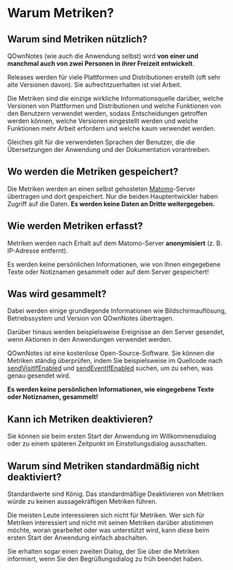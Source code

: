 # Warum Metriken?

## Warum sind Metriken nützlich?

QOwnNotes (wie auch die Anwendung selbst) wird **von einer und manchmal auch von zwei Personen in ihrer Freizeit entwickelt**.

Releases werden für viele Plattformen und Distributionen erstellt (oft sehr alte Versionen davon). Sie aufrechtzuerhalten ist viel Arbeit.

Die Metriken sind die einzige wirkliche Informationsquelle darüber, welche Versionen von Plattformen und Distributionen und welche Funktionen von den Benutzern verwendet werden, sodass Entscheidungen getroffen werden können, welche Versionen eingestellt werden und welche Funktionen mehr Arbeit erfordern und welche kaum verwendet werden.

Gleiches gilt für die verwendeten Sprachen der Benutzer, die die Übersetzungen der Anwendung und der Dokumentation vorantreiben.

## Wo werden die Metriken gespeichert?

Die Metriken werden an einen selbst gehosteten [Matomo](https://matomo.org/)-Server übertragen und dort gespeichert. Nur die beiden Hauptentwickler haben Zugriff auf die Daten. **Es werden keine Daten an Dritte weitergegeben.**

## Wie werden Metriken erfasst?

Metriken werden nach Erhalt auf dem Matomo-Server **anonymisiert** (z. B. IP-Adresse entfernt).

Es werden keine persönlichen Informationen, wie von Ihnen eingegebene Texte oder Notiznamen gesammelt oder auf dem Server gespeichert!

## Was wird gesammelt?

Dabei werden einige grundlegende Informationen wie Bildschirmauflösung, Betriebssystem und Version von QOwnNotes übertragen.

Darüber hinaus werden beispielsweise Ereignisse an den Server gesendet, wenn Aktionen in den Anwendungen verwendet werden.

QOwnNotes ist eine kostenlose Open-Source-Software. Sie können die Metriken ständig überprüfen, indem Sie beispielsweise im Quellcode nach [sendVisitIfEnabled](https://github.com/pbek/QOwnNotes/search?q=sendVisitIfEnabled) und [sendEventIfEnabled](https://github.com/pbek/QOwnNotes/search?q=sendEventIfEnabled) suchen, um zu sehen, was genau gesendet wird.

**Es werden keine persönlichen Informationen, wie eingegebene Texte oder Notiznamen, gesammelt!**

## Kann ich Metriken deaktivieren?

Sie können sie beim ersten Start der Anwendung im Willkommensdialog oder zu einem späteren Zeitpunkt im Einstellungsdialog ausschalten.

## Warum sind Metriken standardmäßig nicht deaktiviert?

Standardwerte sind König. Das standardmäßige Deaktivieren von Metriken würde zu keinen aussagekräftigen Metriken führen.

Die meisten Leute interessieren sich nicht für Metriken. Wer sich für Metriken interessiert und nicht mit seinen Metriken darüber abstimmen möchte, woran gearbeitet oder was unterstützt wird, kann diese beim ersten Start der Anwendung einfach abschalten.

Sie erhalten sogar einen zweiten Dialog, der Sie über die Metriken informiert, wenn Sie den Begrüßungsdialog zu früh beendet haben.

